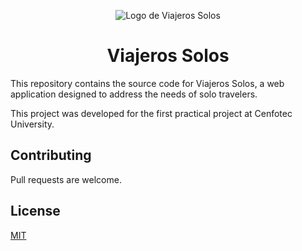 <p align="center">
        <img src="https://media.discordapp.net/attachments/1000683727124439061/1168953255192170558/CODEXPRESSBIGLOGO-BLANCO.png" alt="Logo de Viajeros Solos">
</p>
<h1 align="center">Viajeros Solos</h1>

This repository contains the source code for Viajeros Solos, a web application designed to address the needs of solo travelers.

This project was developed for the first practical project at Cenfotec University.

## Contributing

Pull requests are welcome.

## License

[MIT](https://opensource.org/licenses/MIT)